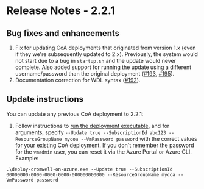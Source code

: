 # Release Notes - 2.2.1
## Bug fixes and enhancements

1.	Fix for updating CoA deployments that originated from version 1.x (even if they we're subsequently updated to 2.x).  Previously, the system would not start due to a bug in `startup.sh` and the update would never complete.  Also added support for running the update using a different username/password than the original deployment ([#193](https://github.com/microsoft/CromwellOnAzure/issues/193), [#195](https://github.com/microsoft/CromwellOnAzure/issues/195)).
2.	Documentation correction for WDL syntax ([#192](https://github.com/microsoft/CromwellOnAzure/issues/192)).

## Update instructions

You can update any previous CoA deployment to 2.2.1:
1.  Follow instructions to [run the deployment executable](https://github.com/microsoft/CromwellOnAzure#run-the-deployment-executable), and for arguments, specify `--Update true --SubscriptionId abc123 --ResourceGroupName mycoa --VmPassword password` with the correct values for your existing CoA deployment. If you don't remember the password for the `vmadmin` user, you can reset it via the Azure Portal or Azure CLI.  Example:<br/>
 
`.\deploy-cromwell-on-azure.exe --Update true --SubscriptionId 00000000-0000-0000-0000-000000000000 --ResourceGroupName mycoa --VmPassword password`